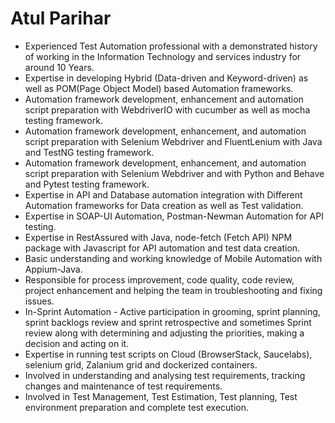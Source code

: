 # Atul Parihar


- Experienced Test Automation professional with a demonstrated history of working in the Information Technology and services industry for around 10 Years.
- Expertise in developing Hybrid (Data-driven and Keyword-driven) as well as POM(Page Object Model) based Automation frameworks.
- Automation framework development, enhancement and automation script preparation with WebdriverIO with cucumber as well as mocha testing framework.
- Automation framework development, enhancement, and automation script preparation with Selenium Webdriver and FluentLenium with Java and TestNG testing framework.
- Automation framework development, enhancement, and automation script preparation with Selenium Webdriver and with Python and Behave and Pytest testing framework.
- Expertise in API and Database automation integration with Different Automation frameworks for Data creation as well as Test validation.
- Expertise in SOAP-UI Automation, Postman-Newman Automation for API testing.
- Expertise in RestAssured with Java, node-fetch (Fetch API) NPM package with Javascript for API automation and test data creation.
- Basic understanding and working knowledge of Mobile Automation with Appium-Java.
- Responsible for process improvement, code quality, code review, project enhancement and helping the team in troubleshooting and fixing issues.
- In-Sprint Automation - Active participation in grooming, sprint planning, sprint backlogs review and sprint retrospective and sometimes Sprint review along with determining and adjusting the priorities, making a decision and acting on it.
- Expertise in running test scripts on Cloud (BrowserStack, Saucelabs), selenium grid, Zalanium grid and dockerized containers.
- Involved in understanding and analysing test requirements, tracking changes and maintenance of test requirements.
- Involved in Test Management, Test Estimation, Test planning, Test environment preparation and complete test execution.